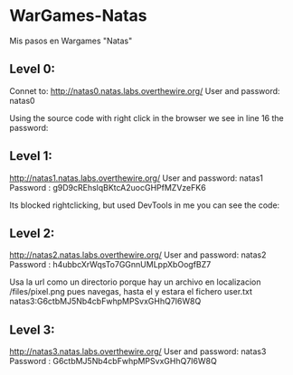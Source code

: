 # WarGames-Natas
Mis pasos en Wargames "Natas"

## Level 0:

Connet to:
http://natas0.natas.labs.overthewire.org/
User and password: natas0

Using the source code with right click in the browser we see in line 16 the password:
<!--The password for natas1 is g9D9cREhslqBKtcA2uocGHPfMZVzeFK6 -->

## Level 1:

http://natas1.natas.labs.overthewire.org/
User and password: natas1
Password : g9D9cREhslqBKtcA2uocGHPfMZVzeFK6

Its blocked rightclicking, but used DevTools in me you can see the code:

<!--The password for natas2 is h4ubbcXrWqsTo7GGnnUMLppXbOogfBZ7 -->


## Level 2:

http://natas2.natas.labs.overthewire.org/
User and password: natas2
Password : h4ubbcXrWqsTo7GGnnUMLppXbOogfBZ7

Usa la url como un directorio porque hay un archivo en localizacion /files/pixel.png pues navegas, hasta el y estara el fichero user.txt 
natas3:G6ctbMJ5Nb4cbFwhpMPSvxGHhQ7I6W8Q

## Level 3:

http://natas3.natas.labs.overthewire.org/
User and password: natas3
Password : G6ctbMJ5Nb4cbFwhpMPSvxGHhQ7I6W8Q

